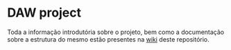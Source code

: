 # DAW project

Toda a informação introdutória sobre o projeto, bem como a documentação sobre a estrutura do mesmo estão presentes na [wiki](https://github.com/isel-leic-daw/2022-daw-leic52d-2022-daw-leic52d-g01/wiki) deste repositório.

